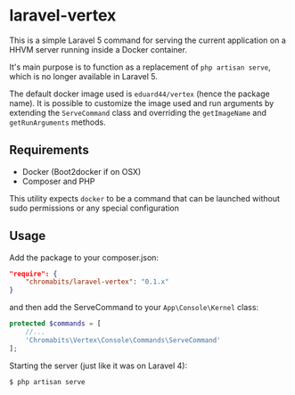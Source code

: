 # laravel-vertex

This is a simple Laravel 5 command for serving the current application on a HHVM server running inside a Docker container.

It's main purpose is to function as a replacement of `php artisan serve`, which is no longer available in Laravel 5.

The default docker image used is `eduard44/vertex` (hence the package name). It is possible to customize the image used and run arguments by extending the `ServeCommand` class and overriding the `getImageName` and `getRunArguments` methods.

## Requirements

- Docker (Boot2docker if on OSX)
- Composer and PHP

This utility expects `docker` to be a command that can be launched without sudo permissions or any special configuration

## Usage

Add the package to your composer.json:

```json
"require": {
    "chromabits/laravel-vertex": "0.1.x"
}
```

and then add the ServeCommand to your `App\Console\Kernel` class:

```php
protected $commands = [
	//...
	'Chromabits\Vertex\Console\Commands\ServeCommand'
];
```

Starting the server (just like it was on Laravel 4):

```
$ php artisan serve
```
